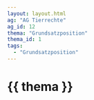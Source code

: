 ```yaml
---
layout: layout.html
ag: "AG Tierrechte"
ag_id: 12
thema: "Grundsatzposition"
thema_id: 1
tags:
  - "Grundsatzposition"
---
```


# {{ thema }}
